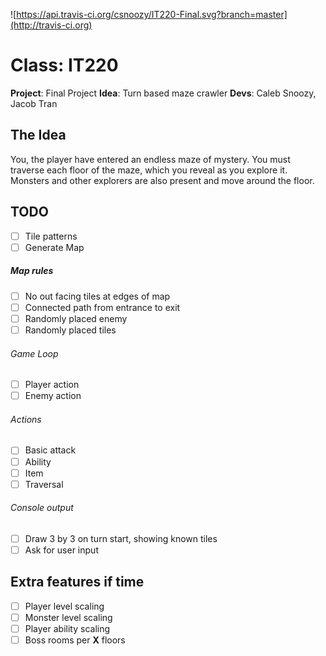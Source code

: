 ![https://api.travis-ci.org/csnoozy/IT220-Final.svg?branch=master](http://travis-ci.org)
# Class: IT220
**Project**: Final Project
**Idea**: Turn based maze crawler
**Devs**: Caleb Snoozy, Jacob Tran

## The Idea
You, the player have entered an endless maze of mystery. You must traverse each floor of the maze, which you reveal as you explore it. Monsters and other explorers are also present and move around the floor.

## TODO
* [ ] Tile patterns
* [ ] Generate Map
##### Map rules
* [ ] No out facing tiles at edges of map
* [ ] Connected path from entrance to exit
* [ ] Randomly placed enemy
* [ ] Randomly placed tiles
###### Game Loop
* [ ] Player action
* [ ] Enemy action
###### Actions
* [ ] Basic attack
* [ ] Ability
* [ ] Item
* [ ] Traversal
###### Console output
* [ ] Draw 3 by 3 on turn start, showing known tiles
* [ ] Ask for user input

## Extra features if time
* [ ] Player level scaling
* [ ] Monster level scaling
* [ ] Player ability scaling
* [ ] Boss rooms per **X** floors